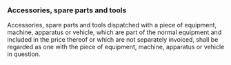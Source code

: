 ### Accessories, spare parts and tools

Accessories, spare parts and tools dispatched with a piece of equipment, machine, apparatus or vehicle, which are part of the normal equipment and included in the price thereof or which are not separately invoiced, shall be regarded as one with the piece of equipment, machine, apparatus or vehicle in question.
